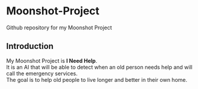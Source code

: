 # Moonshot-Project
Github repository for my Moonshot Project

## Introduction

My Moonshot Project is **I Need Help**. <br>
It is an AI that will be able to detect when an old person needs help and will call the emergency services. <br>
The goal is to help old people to live longer and better in their own home.
